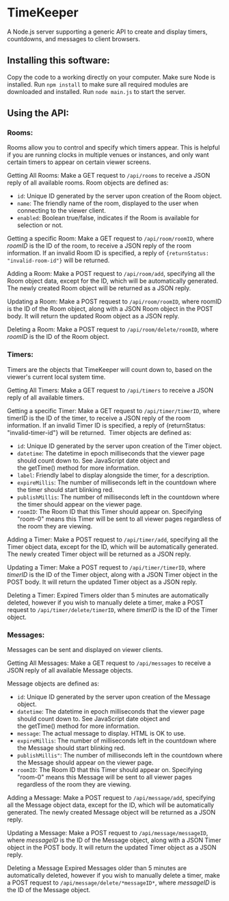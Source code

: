 # TimeKeeper
A Node.js server supporting a generic API to create and display timers, countdowns, and messages to client browsers.

## Installing this software:
Copy the code to a working directly on your computer. Make sure Node is installed.
Run `npm install` to make sure all required modules are downloaded and installed.
Run `node main.js` to start the server.

## Using the API:
### Rooms:
Rooms allow you to control and specify which timers appear. This is helpful if you are running clocks in multiple venues or instances, and only want certain timers to appear on certain viewer screens.

Getting All Rooms:
Make a GET request to `/api/rooms` to receive a JSON reply of all available rooms.
Room objects are defined as:

* `id`: Unique ID generated by the server upon creation of the Room object.
* `name`: The friendly name of the room, displayed to the user when connecting to the viewer client.
* `enabled`: Boolean true/false, indicates if the Room is available for selection or not.

Getting a specific Room:
Make a GET request to `/api/room/roomID`, where *roomID* is the ID of the room, to receive a JSON reply of the room information.
If an invalid Room ID is specified, a reply of `{returnStatus: "invalid-room-id"}` will be returned. 

Adding a Room:
Make a POST request to `/api/room/add`, specifying all the Room object data, except for the ID, which will be automatically generated. The newly created Room object will be returned as a JSON reply. 

Updating a Room:
Make a POST request to `/api/room/roomID`, where roomID is the ID of the Room object, along with a JSON Room object in the POST body. It will return the updated Room object as a JSON reply. 

Deleting a Room:
Make a POST request to `/api/room/delete/roomID`, where *roomID* is the ID of the Room object. 

### Timers:
Timers are the objects that TimeKeeper will count down to, based on the viewer's current local system time.

Getting All Timers:
Make a GET request to `/api/timers` to receive a JSON reply of all available timers.

Getting a specific Timer:
Make a GET request to `/api/timer/timerID`, where timerID is the ID of the timer, to receive a JSON reply of the room information.
If an invalid Timer ID is specified, a reply of {returnStatus: "invalid-timer-id"} will be returned. 
Timer objects are defined as:

* `id`: Unique ID generated by the server upon creation of the Timer object.
* `datetime`: The datetime in epoch milliseconds that the viewer page should count down to. See JavaScript date object and the getTime() method for more information.
* `label`: Friendly label to display alongside the timer, for a description.
* `expireMillis`: The number of milliseconds left in the countdown where the timer should start blinking red.
* `publishMillis`: The number of milliseconds left in the countdown where the timer should appear on the viewer page.
* `roomID`: The Room ID that this Timer should appear on. Specifying "room-0" means this Timer will be sent to all viewer pages regardless of the room they are viewing.

Adding a Timer:
Make a POST request to `/api/timer/add`, specifying all the Timer object data, except for the ID, which will be automatically generated. The newly created Timer object will be returned as a JSON reply. 

Updating a Timer:
Make a POST request to `/api/timer/timerID`, where *timerID* is the ID of the Timer object, along with a JSON Timer object in the POST body. It will return the updated Timer object as a JSON reply. 

Deleting a Timer:
Expired Timers older than 5 minutes are automatically deleted, however if you wish to manually delete a timer, make a POST request to `/api/timer/delete/timerID`, where *timerID* is the ID of the Timer object. 

### Messages:
Messages can be sent and displayed on viewer clients.

Getting All Messages:
Make a GET request to `/api/messages` to receive a JSON reply of all available Message objects.

Message objects are defined as:

* `id`: Unique ID generated by the server upon creation of the Message object.
* `datetime`: The datetime in epoch milliseconds that the viewer page should count down to. See JavaScript date object and the getTime() method for more information.
* `message`: The actual message to display. HTML is OK to use.
* `expireMillis`: The number of milliseconds left in the countdown where the Message should start blinking red.
* `publishMillis"`: The number of milliseconds left in the countdown where the Message should appear on the viewer page.
* `roomID`: The Room ID that this Timer should appear on. Specifying "room-0" means this Message will be sent to all viewer pages regardless of the room they are viewing.

Adding a Message:
Make a POST request to `/api/message/add`, specifying all the Message object data, except for the ID, which will be automatically generated. The newly created Message object will be returned as a JSON reply. 

Updating a Message:
Make a POST request to `/api/message/messageID`, where *messageID* is the ID of the Message object, along with a JSON Timer object in the POST body. It will return the updated Timer object as a JSON reply. 

Deleting a Message
Expired Messages older than 5 minutes are automatically deleted, however if you wish to manually delete a timer, make a POST request to `/api/message/delete/*messageID*`, where *messageID* is the ID of the Message object. 
